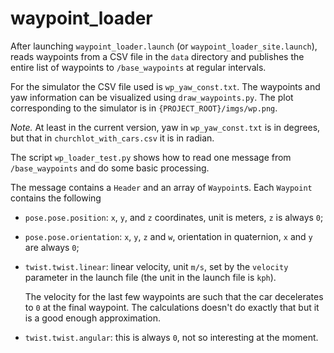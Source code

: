 # waypoint_loader

After launching `waypoint_loader.launch` (or 
`waypoint_loader_site.launch`), reads waypoints from a CSV 
file in the `data` directory and publishes the entire list 
of waypoints to `/base_waypoints` at regular intervals.

For the simulator the CSV file used is `wp_yaw_const.txt`.
The waypoints and yaw information can be visualized using 
`draw_waypoints.py`. The plot corresponding to the simulator
is in `{PROJECT_ROOT}/imgs/wp.png`.

*Note.* At least in the current version, yaw in 
`wp_yaw_const.txt` is in degrees, but that in 
`churchlot_with_cars.csv` it is in radian.

The script `wp_loader_test.py` shows how to read one message 
from `/base_waypoints` and do some basic processing.

The message contains a `Header` and an array of `Waypoint`s.
Each `Waypoint` contains the following
* `pose.pose.position`: `x`, `y`, and `z` coordinates, unit
is meters, `z` is always `0`;
* `pose.pose.orientation`: `x`, `y`, `z` and `w`, orientation 
in quaternion, `x` and `y` are always `0`;
* `twist.twist.linear`: linear velocity, unit `m/s`, set by 
the `velocity` parameter in the launch file (the unit in the 
launch file is `kph`). 

    The velocity for the last few waypoints are such that the 
    car decelerates to `0` at the final waypoint. The 
    calculations doesn't do exactly that but it is a good enough
    approximation.
* `twist.twist.angular`: this is always `0`, not so interesting
at the moment.

